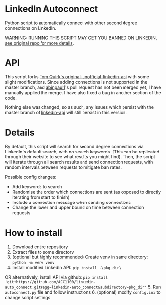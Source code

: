 # LinkedIn Autoconnect
Python script to automatically connect with other second degree connections on LinkedIn.

WARNING: RUNNING THIS SCRIPT MAY GET YOU BANNED ON LINKEDIN, [see original repo for more details](https://github.com/tomquirk/linkedin-api).

# API
This script forks [Tom Quirk's original-unofficial-linkedin-api](https://github.com/tomquirk/linkedin-api) with some slight modifications. Since adding connections is not supported in the master branch, and [abinpaul1](https://github.com/tomquirk/linkedin-api/pull/136)'s pull request has not been merged yet, I have manually applied the merge. I have also fixed a bug in another section of the code. 

Nothing else was changed, so as such, any issues which persist with the master branch of [linkedin-api](https://github.com/tomquirk/linkedin-api) will still persist in this version.

# Details
By default, this script will search for second degree connections via LinkedIn's default search, with no search keywords. (This can be replicated through their website to see what results you might find). Then, the script will iterate through all search results and send connection requests, with random intervals between requests to mitigate ban rates.

Possible config changes:
- Add keywords to search
- Randomise the order which connections are sent (as opposed to directly iterating from start to finish)
- Include a connection message when sending connections
- Change the lower and upper bound on time between connection requests

# How to install
1. Download entire repository
2. Extract files to some directory
3. (optional but highly recommended) Create venv in same directory: `python -m venv venv`
4. Install modified LinkedIn API: `pip install .\pkg_dir\`

OR alternatively, install API via github: `pip install 'git+https://github.com/ACC1100/linkedin-auto_connect.git#egg=linkedin-auto_connect&subdirectory=pkg_dir'`
5. Run `autoconnect.py` file and follow instructions
6. (optional) modify `config.ini` to change script settings